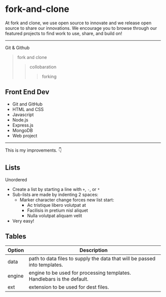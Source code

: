 # fork-and-clone
At fork and clone, we use open source to innovate and we release open source to share our innovations. We encourage you to browse through our featured projects to find work to use, share, and build on!
***
Git & Github
> fork and clone
>> collobaration
>>> forking 
## Front End Dev
- Git and GitHub
- HTML and CSS
- Javascript
- Node.js
- Express.js
- MongoDB
- Web project
---
This is my improvements. 👇
## Lists

Unordered

+ Create a list by starting a line with `+`, `-`, or `*`
+ Sub-lists are made by indenting 2 spaces:
  - Marker character change forces new list start:
    * Ac tristique libero volutpat at
    + Facilisis in pretium nisl aliquet
    - Nulla volutpat aliquam velit
+ Very easy!

## Tables

| Option | Description |
| ------ | ----------- |
| data   | path to data files to supply the data that will be passed into templates. |
| engine | engine to be used for processing templates. Handlebars is the default. |
| ext    | extension to be used for dest files. |